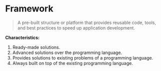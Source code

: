 # Framework

> A pre-built structure or platform that provides reusable code, tools, and best practices to speed up application development.

**Characteristics:**

1. Ready-made solutions.
2. Advanced solutions over the programming language.
3. Provides solutions to existing problems of a programming language.
4. Always built on top of the existing programming language.
